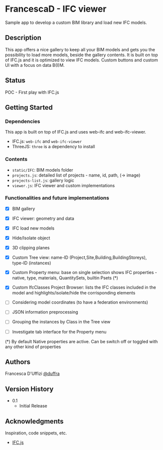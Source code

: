 # FrancescaD - IFC viewer

Sample app to develop a custom BIM library and load new IFC models.

## Description

This app offers a nice gallery to keep all your BIM models and gets you the possibility to load more models, beside the gallery contents. It is built on top of IFC.js and it is optimized to view IFC models.
Custom buttons and custom UI with a focus on data B(I)M.

## Status

POC - First play with IFC.js

## Getting Started

### Dependencies

This app is built on top of IFC.js and uses web-ifc and web-ifc-viewer.

- IFC.js: `web-ifc` and `web-ifc-viewer`
- ThreeJS: `three` is a dependency to install

### Contents

- `static/IFC`: BIM models folder
- `projects.js`: detailed list of projects - name, id, path, (-> image)
- `projects-list.js`: gallery logic
- `viewer.js`: IFC viewer and custom implementations

### Functionalities and future implementations

- [x] BIM gallery
- [x] IFC viewer: geometry and data
- [x] IFC load new models
- [x] Hide/Isolate object
- [x] 3D clipping planes
- [x] Custom Tree view: name-ID (Project,Site,Building,BuildingStoreys), type-ID (instances)
- [x] Custom Property menu: base on single selection shows IFC properties - native, type, materials, QuantitySets, builtin Psets (\*)
- [x] Custom IfcClasses Project Browser: lists the IFC classes included in the model and highlights/isolate/hide the corrisponding elements

- [ ] Considering model coordinates (to have a federation environments)
- [ ] JSON information preprocessing 
- [ ] Grouping the instances by Class in the Tree view
- [ ] Investigate tab interface for the Property menu

(\*) By default Native properties are active. Can be switch off or toggled with any other kind of properties

## Authors

Francesca D'Uffizi
[@duffra](https://www.linkedin.com/in/francesca-d-uffizi-52248a7a/)

## Version History

- 0.1
  - Initial Release

## Acknowledgments

Inspiration, code snippets, etc.

- [IFC.js](https://ifcjs.github.io/info/)

